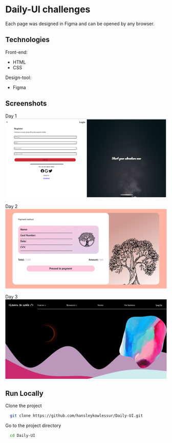 
# Daily-UI challenges

Each page was designed in Figma and can be opened by any browser.




## Technologies

Front-end:
- HTML
- CSS

Design-tool:
- Figma



## Screenshots

Day 1
![Day 1](https://github.com/hansleykowlessur/Daily-UI/blob/master/Day1.PNG)

Day 2
![Day 2](https://github.com/hansleykowlessur/Daily-UI/blob/master/Day2.PNG)

Day 3
![Day 3](https://github.com/hansleykowlessur/Daily-UI/blob/master/Day3.PNG)

## Run Locally

Clone the project

```bash
  git clone https://github.com/hansleykowlessur/Daily-UI.git
```

Go to the project directory

```bash
  cd Daily-UI
```